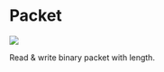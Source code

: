 # Packet

[![](https://godoc.org/github.com/bcho/packet?status.svg)](http://godoc.org/github.com/bcho/packet)

Read & write binary packet with length.
